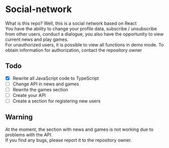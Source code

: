 ﻿# Social-network
What is this repo? Well, this is a social network based on React  
You have the ability to change your profile data, subscribe / unsubscribe from other users, conduct a dialogue, you also have the opportunity to view current news and play games.  
For unauthorized users, it is possible to view all functions in demo mode.
To obtain information for authorization, contact the repository owner

## Todo
 - [x] Rewrite all JavaScript code to TypeScript
 - [ ] Change API in news and games
 - [ ] Rewrite the games section
 - [ ] Create your API
 - [ ] Create a section for registering new users
 
 ## Warning
 At the moment, the section with news and games is not working due to problems with the API.  
 If you find any bugs, please report it to the repository owner.
